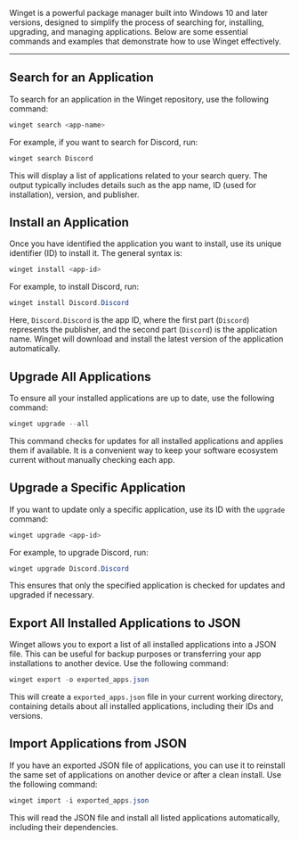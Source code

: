 
Winget is a powerful package manager built into Windows 10 and later versions, designed to simplify the process of searching for, installing, upgrading, and managing applications. Below are some essential commands and examples that demonstrate how to use Winget effectively.  

---

## **Search for an Application**  
To search for an application in the Winget repository, use the following command:  

```powershell
winget search <app-name>
```  

For example, if you want to search for Discord, run:  

```powershell
winget search Discord
```  

This will display a list of applications related to your search query. The output typically includes details such as the app name, ID (used for installation), version, and publisher.  

## **Install an Application**  
Once you have identified the application you want to install, use its unique identifier (ID) to install it. The general syntax is:  

```powershell
winget install <app-id>
```  

For example, to install Discord, run:  

```powershell
winget install Discord.Discord
```  

Here, `Discord.Discord` is the app ID, where the first part (`Discord`) represents the publisher, and the second part (`Discord`) is the application name. Winget will download and install the latest version of the application automatically.  

## **Upgrade All Applications**  
To ensure all your installed applications are up to date, use the following command:  

```powershell
winget upgrade --all
```  

This command checks for updates for all installed applications and applies them if available. It is a convenient way to keep your software ecosystem current without manually checking each app.  

## **Upgrade a Specific Application**  
If you want to update only a specific application, use its ID with the `upgrade` command:  

```powershell
winget upgrade <app-id>
```  

For example, to upgrade Discord, run:  

```powershell
winget upgrade Discord.Discord
```  

This ensures that only the specified application is checked for updates and upgraded if necessary.  

## **Export All Installed Applications to JSON**  
Winget allows you to export a list of all installed applications into a JSON file. This can be useful for backup purposes or transferring your app installations to another device. Use the following command:  

```powershell
winget export -o exported_apps.json
```  

This will create a `exported_apps.json` file in your current working directory, containing details about all installed applications, including their IDs and versions.  

## **Import Applications from JSON**  
If you have an exported JSON file of applications, you can use it to reinstall the same set of applications on another device or after a clean install. Use the following command:  

```powershell
winget import -i exported_apps.json
```  

This will read the JSON file and install all listed applications automatically, including their dependencies. 